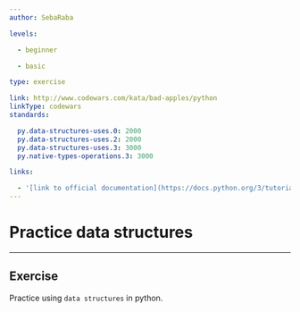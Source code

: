 ```yaml
---
author: SebaRaba

levels:

  - beginner

  - basic

type: exercise

link: http://www.codewars.com/kata/bad-apples/python
linkType: codewars
standards:

  py.data-structures-uses.0: 2000
  py.data-structures-uses.2: 2000
  py.data-structures-uses.3: 3000
  py.native-types-operations.3: 3000

links:

  - '[link to official documentation](https://docs.python.org/3/tutorial/datastructures.html){website}'
---
```


# Practice data structures

---

## Exercise

Practice using `data structures` in python.
